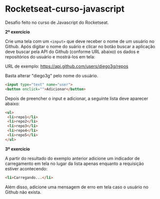 # Rocketseat-curso-javascript
 
 
 Desafio feito no curso de Javascript do Rocketseat.
 
 **2º exercício**

Crie uma tela com um ```<input>``` que deve receber o nome de um usuário no Github. Após digitar o nome do  suário e clicar no botão buscar a aplicação deve buscar pela API do Github (conforme URL abaixo) os dados  e repositórios do usuário e mostrá-los em tela:

URL de exemplo: https://api.github.com/users/diego3g/repos

Basta alterar "diego3g" pelo nome do usuário.

```html
<input type="text" name="user">
<button onclick="">Adicionar</button>
```

Depois de preencher o input e adicionar, a seguinte lista deve aparecer abaixo:

```html
<ul>
 <li>repo1</li>
 <li>repo2</li>
 <li>repo3</li>
 <li>repo4</li>
 <li>repo5</li>
</ul>
```

**3º exercício**

A partir do resultado do exemplo anterior adicione um indicador de carregamento em tela no lugar da lista apenas enquanto a requisição estiver acontecendo:

```html
<li>Carregando...</li>
```
Além disso, adicione uma mensagem de erro em tela caso o usuário 
          no Github não exista.

